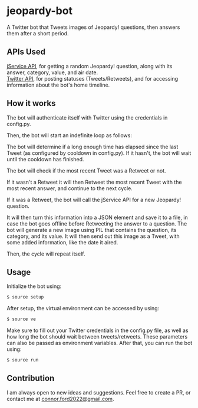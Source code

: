 # jeopardy-bot

A Twitter bot that Tweets images of Jeopardy! questions, then answers them after a short period.

## APIs Used

[jService API](https://jservice.io), for getting a random Jeopardy! question, along with its answer, category, value, and air date.  
[Twitter API](https://developer.twitter.com/en/docs), for posting statuses (Tweets/Retweets), and for accessing information about the bot's home timeline.

## How it works

The bot will authenticate itself with Twitter using the credentials in config.py.

Then, the bot will start an indefinite loop as follows:

The bot will determine if a long enough time has elapsed since the last Tweet (as configured by cooldown in config.py).
If it hasn't, the bot will wait until the cooldown has finished.

The bot will check if the most recent Tweet was a Retweet or not.

If it wasn't a Retweet it will then Retweet the most recent Tweet with the most recent answer, and continue to the next cycle.

If it was a Retweet, the bot will call the jService API for a new Jeopardy! question.

It will then turn this information into a JSON element and save it to a file, in case the bot goes offline before Retweeting the answer to a question.
The bot will generate a new image using PIL that contains the question, its category, and its value.
It will then send out this image as a Tweet, with some added information, like the date it aired.

Then, the cycle will repeat itself.

## Usage

Initialize the bot using:

```bash
$ source setup
```

After setup, the virtual environment can be accessed by using:

```bash
$ source ve
```

Make sure to fill out your Twitter credentials in the config.py file, as well as how long the bot should wait between tweets/retweets. These parameters can also be passed as environment variables.
After that, you can run the bot using:

```bash
$ source run
```

## Contribution

I am always open to new ideas and suggestions. Feel free to create a PR, or contact me at connor.ford2022@gmail.com.
